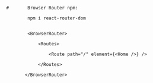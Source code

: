     #       Browser Router npm:

            npm i react-router-dom


            <BrowserRouter>

                <Routes>

                    <Route path="/" element={<Home />} />

                </Routes>

           </BrowserRouter>